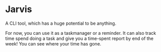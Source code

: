 # Jarvis
A CLI tool, which has a huge potential to be anything. 

For now, you can use it as a taskmanager or a reminder. 
It can also track time spend doing a task and give you a time-spent report by end of the week! You can see where your time has gone.
